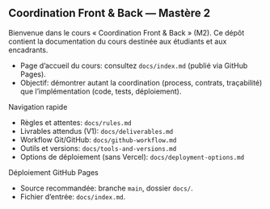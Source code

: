 ## Coordination Front & Back — Mastère 2

Bienvenue dans le cours « Coordination Front & Back » (M2). Ce dépôt contient la documentation du cours destinée aux étudiants et aux encadrants.

- Page d’accueil du cours: consultez `docs/index.md` (publié via GitHub Pages).
- Objectif: démontrer autant la coordination (process, contrats, traçabilité) que l’implémentation (code, tests, déploiement).

Navigation rapide
- Règles et attentes: `docs/rules.md`
- Livrables attendus (V1): `docs/deliverables.md`
- Workflow Git/GitHub: `docs/github-workflow.md`
- Outils et versions: `docs/tools-and-versions.md`
- Options de déploiement (sans Vercel): `docs/deployment-options.md`

Déploiement GitHub Pages
- Source recommandée: branche `main`, dossier `docs/`.
- Fichier d’entrée: `docs/index.md`.


